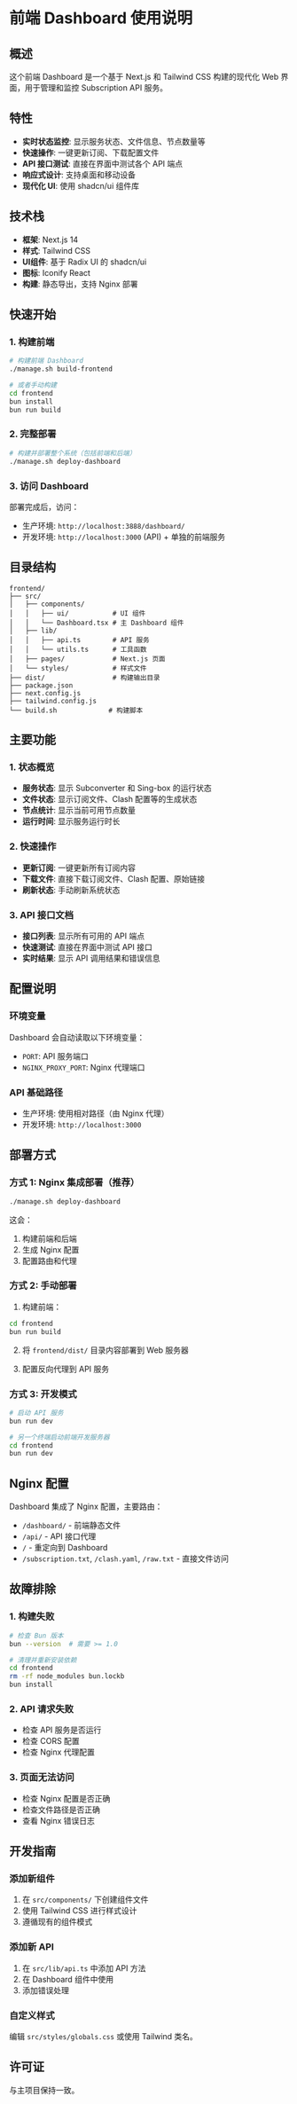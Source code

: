 # 前端 Dashboard 使用说明

## 概述

这个前端 Dashboard 是一个基于 Next.js 和 Tailwind CSS 构建的现代化 Web 界面，用于管理和监控 Subscription API 服务。

## 特性

- **实时状态监控**: 显示服务状态、文件信息、节点数量等
- **快速操作**: 一键更新订阅、下载配置文件
- **API 接口测试**: 直接在界面中测试各个 API 端点
- **响应式设计**: 支持桌面和移动设备
- **现代化 UI**: 使用 shadcn/ui 组件库

## 技术栈

- **框架**: Next.js 14
- **样式**: Tailwind CSS
- **UI组件**: 基于 Radix UI 的 shadcn/ui
- **图标**: Iconify React
- **构建**: 静态导出，支持 Nginx 部署

## 快速开始

### 1. 构建前端

```bash
# 构建前端 Dashboard
./manage.sh build-frontend

# 或者手动构建
cd frontend
bun install
bun run build
```

### 2. 完整部署

```bash
# 构建并部署整个系统（包括前端和后端）
./manage.sh deploy-dashboard
```

### 3. 访问 Dashboard

部署完成后，访问：
- 生产环境: `http://localhost:3888/dashboard/`
- 开发环境: `http://localhost:3000` (API) + 单独的前端服务

## 目录结构

```
frontend/
├── src/
│   ├── components/
│   │   ├── ui/           # UI 组件
│   │   └── Dashboard.tsx # 主 Dashboard 组件
│   ├── lib/
│   │   ├── api.ts        # API 服务
│   │   └── utils.ts      # 工具函数
│   ├── pages/            # Next.js 页面
│   └── styles/           # 样式文件
├── dist/                 # 构建输出目录
├── package.json
├── next.config.js
├── tailwind.config.js
└── build.sh             # 构建脚本
```

## 主要功能

### 1. 状态概览

- **服务状态**: 显示 Subconverter 和 Sing-box 的运行状态
- **文件状态**: 显示订阅文件、Clash 配置等的生成状态
- **节点统计**: 显示当前可用节点数量
- **运行时间**: 显示服务运行时长

### 2. 快速操作

- **更新订阅**: 一键更新所有订阅内容
- **下载文件**: 直接下载订阅文件、Clash 配置、原始链接
- **刷新状态**: 手动刷新系统状态

### 3. API 接口文档

- **接口列表**: 显示所有可用的 API 端点
- **快速测试**: 直接在界面中测试 API 接口
- **实时结果**: 显示 API 调用结果和错误信息

## 配置说明

### 环境变量

Dashboard 会自动读取以下环境变量：

- `PORT`: API 服务端口
- `NGINX_PROXY_PORT`: Nginx 代理端口

### API 基础路径

- 生产环境: 使用相对路径（由 Nginx 代理）
- 开发环境: `http://localhost:3000`

## 部署方式

### 方式 1: Nginx 集成部署（推荐）

```bash
./manage.sh deploy-dashboard
```

这会：
1. 构建前端和后端
2. 生成 Nginx 配置
3. 配置路由和代理

### 方式 2: 手动部署

1. 构建前端：
```bash
cd frontend
bun run build
```

2. 将 `frontend/dist/` 目录内容部署到 Web 服务器

3. 配置反向代理到 API 服务

### 方式 3: 开发模式

```bash
# 启动 API 服务
bun run dev

# 另一个终端启动前端开发服务器
cd frontend
bun run dev
```

## Nginx 配置

Dashboard 集成了 Nginx 配置，主要路由：

- `/dashboard/` - 前端静态文件
- `/api/` - API 接口代理
- `/` - 重定向到 Dashboard
- `/subscription.txt`, `/clash.yaml`, `/raw.txt` - 直接文件访问

## 故障排除

### 1. 构建失败

```bash
# 检查 Bun 版本
bun --version  # 需要 >= 1.0

# 清理并重新安装依赖
cd frontend
rm -rf node_modules bun.lockb
bun install
```

### 2. API 请求失败

- 检查 API 服务是否运行
- 检查 CORS 配置
- 检查 Nginx 代理配置

### 3. 页面无法访问

- 检查 Nginx 配置是否正确
- 检查文件路径是否正确
- 查看 Nginx 错误日志

## 开发指南

### 添加新组件

1. 在 `src/components/` 下创建组件文件
2. 使用 Tailwind CSS 进行样式设计
3. 遵循现有的组件模式

### 添加新 API

1. 在 `src/lib/api.ts` 中添加 API 方法
2. 在 Dashboard 组件中使用
3. 添加错误处理

### 自定义样式

编辑 `src/styles/globals.css` 或使用 Tailwind 类名。

## 许可证

与主项目保持一致。
